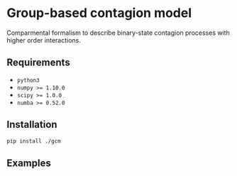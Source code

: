 # Group-based contagion model

Comparmental formalism to describe binary-state contagion processes with higher order interactions.


## Requirements

* `python3`
* `numpy >= 1.10.0`
* `scipy >= 1.0.0`
* `numba >= 0.52.0`

## Installation

```bash
pip install ./gcm
```

## Examples
